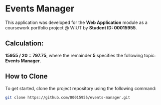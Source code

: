 # Events Manager

This application was developed for the **Web Application** module as a coursework portfolio project @ WIUT by **Student ID: 00015955**.

## Calculation:
**15955 / 20 = 797.75**, where the remainder **5** specifies the following topic: **Events Manager**.

## How to Clone
To get started, clone the project repository using the following command:

```bash
git clone https://github.com/00015955/events-manager.git
